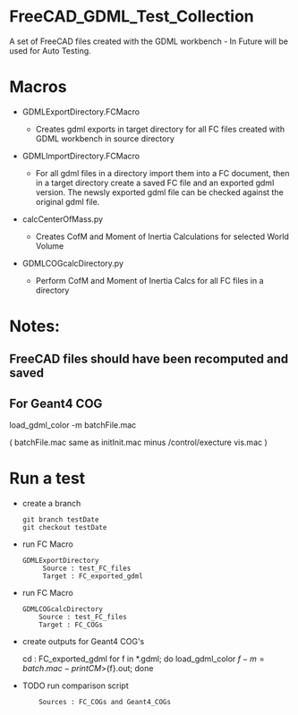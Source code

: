 # FreeCAD_GDML_Test_Collection
A set of FreeCAD files created with the GDML workbench - In Future will be used for Auto Testing.

# Macros

  * GDMLExportDirectory.FCMacro 


      - Creates gdml exports in target directory for all FC files created with GDML workbench in source directory
  * GDMLImportDirectory.FCMacro
      - For all gdml files in a directory import them into a FC document, then in a target directory create a saved FC file and an exported gdml version.
The newsly exported gdml file can be checked against the original gdml file.     
  * calcCenterOfMass.py
      - Creates CofM and Moment of Inertia Calculations for selected World Volume
  * GDMLCOGcalcDirectory.py
     - Perform CofM and Moment of Inertia Calcs for all FC files in a directory 

# Notes: 

## FreeCAD files should have been recomputed and saved

## For Geant4 COG

  load_gdml_color -m batchFile.mac

  ( batchFile.mac same as initInit.mac minus /control/execture vis.mac )

# Run a test

  * create a branch

        git branch testDate
        git checkout testDate

  * run FC Macro

        GDMLExportDirectory
             Source : test_FC_files
             Target : FC_exported_gdml

  * run FC Macro

        GDMLCOGcalcDirectory
            Source : test_FC_files
            Target : FC_COGs

  * create outputs for Geant4 COG's 

    cd  : FC_exported_gdml
    for f in *.gdml; do load_gdml_color $f -m=batch.mac -printCM >${f}.out; done

  * TODO run comparison script

            Sources : FC_COGs and Geant4_COGs
                                


